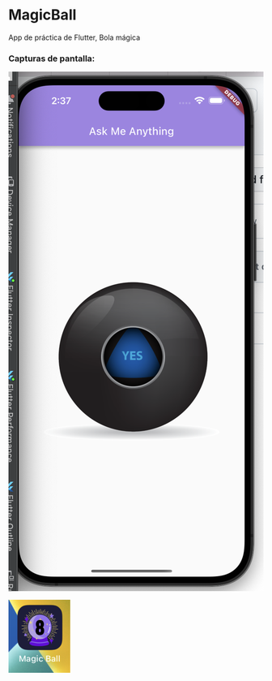 # MagicBall
App de práctica de Flutter, Bola mágica

### Capturas de pantalla:

![Captura 1](/capturas/1.png)

![Captura 2](capturas/2.png)

